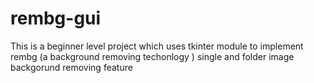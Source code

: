 # rembg-gui
This is a beginner level project which uses tkinter module to implement rembg (a background removing techonlogy ) single and folder image backgorund removing feature




